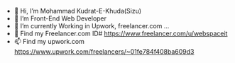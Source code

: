 - 👋 Hi, I’m Mohammad Kudrat-E-Khuda(Sizu)
- 👀 I’m Front-End Web Developer  
- 🌱 I’m currently Working in Upwork, freelancer.com ...
- 💞️ Find my Freelancer.com ID# https://www.freelancer.com/u/webspaceit
- 📫 Find my upwork.com https://www.upwork.com/freelancers/~01fe784f408ba609d3
<!---
webspaceit/webspaceit is a ✨ special ✨ repository because its `README.md` (this file) appears on your GitHub profile.
You can click the Preview link to take a look at your changes.
--->

